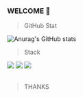 ### WELCOME 👋

> GitHub Stat
> 
![Anurag's GitHub stats](https://github-readme-stats.vercel.app/api?username=AjayzzZ4587&theme=dark&show_icons=true)

<!-- > Try to....

[![solved.ac tier](http://mazassumnida.wtf/api/generate_badge?boj=AjayzzZ4587)](https://solved.ac/AjayzzZ4587)
 -->
> Stack

<div class="row">
<img src="https://img.shields.io/badge/Python-3776AB?style=for-the-badge&logo=python&logoColor=white">
<img src="https://img.shields.io/badge/C%2B%2B-00599C?style=for-the-badge&logo=c%2B%2B&logoColor=white">
<img src=https://img.shields.io/badge/PyTorch-EE4C2C?style=for-the-badge&logo=PyTorch&logoColor=white>
 
 </div>
<br>


> THANKS

